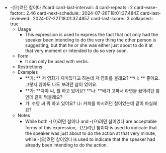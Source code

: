 - -(으)려던 참이다 #card
  card-last-interval:: 4
  card-repeats:: 2
  card-ease-factor:: 2.46
  card-next-schedule:: 2024-07-26T18:01:37.484Z
  card-last-reviewed:: 2024-07-22T18:01:37.485Z
  card-last-score:: 3
  collapsed:: true
	- Usage
		- This expression is used to express the fact that not only had the speaker been intending to do the very thing the other person is suggesting, but that he or she was either just about to do it at that very moment or intended to do so very soon.
	- Form
		- It can only be used with verbs.
	- Restrictions
	- Examples
		- **가: ** 저 영화가 재미있다고 하는데 저 영화를 볼래요?
		  **나: ** 좋아요. 그렇지 않아도 나도 보려던 참이 었어요.
		- **가: **자야 씨, 뭘 하고 있어요?
		  **나: **배가 고파서 라면을 끓이려던 참인데 같이 먹을래요?
		- 가: 수영 씨 뭐 하고 있어요?
		  나: 커피를 마시려던 참이었는데 같이 마실래요?
	- Notes
		- While both -(으)려던 참이다 and -(으)려던 참이었다 are acceptable forms of this expression, -(으)려던 참이다 is used to indicate that the speaker was just about to do the action at that very minute, while -(으)려던 참이었다 is used to indicate that the speaker had already been intending to do the action.